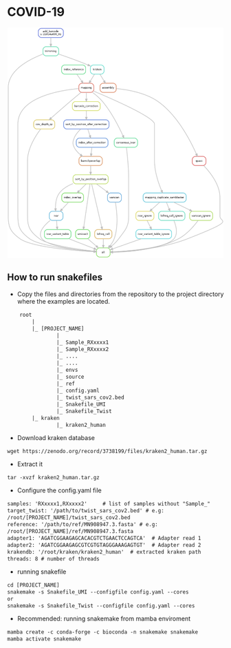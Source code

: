 # COVID-19
![Alt text](dag.png "Pipeline")

## How to run snakefiles 

- Copy the files and directories from the repository to the project directory where the examples are located.

```
    root
	    |
	    |_ [PROJECT_NAME]
			    |
			    |_ Sample_RXxxxx1
			    |_ Sample_RXxxxx2
			    |_ ....
			    |_ ....
			    |_ envs
			    |_ source
			    |_ ref
			    |_ config.yaml
			    |_ twist_sars_cov2.bed
			    |_ Snakefile_UMI
			    |_ Snakefile_Twist
	    |_ kraken
	            |_ kraken2_human
```  

- Download kraken database
```
wget https://zenodo.org/record/3738199/files/kraken2_human.tar.gz
```
- Extract it 
```
tar -xvzf kraken2_human.tar.gz
```
- Configure the config.yaml file
```
samples: 'RXxxxx1,RXxxxx2'     # list of samples without "Sample_"
target_twist: '/path/to/twist_sars_cov2.bed' # e.g: /root/[PROJECT_NAME]/twist_sars_cov2.bed
reference: '/path/to/ref/MN908947.3.fasta' # e.g: /root/[PROJECT_NAME]/ref/MN908947.3.fasta
adapter1: 'AGATCGGAAGAGCACACGTCTGAACTCCAGTCA'  # Adapter read 1
adapter2: 'AGATCGGAAGAGCGTCGTGTAGGGAAAGAGTGT'  # Adapter read 2 
krakendb: '/root/kraken/kraken2_human'  # extracted kraken path
threads: 8 # number of threads
```
- running snakefile 
```
cd [PROJECT_NAME]
snakemake -s Snakefile_UMI --configfile config.yaml --cores
or
snakemake -s Snakefile_Twist --configfile config.yaml --cores
```
- Recommended: running snakemake from mamba enviroment
```
mamba create -c conda-forge -c bioconda -n snakemake snakemake
mamba activate snakemake
```
